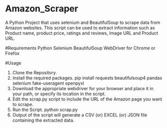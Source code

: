 # Amazon_Scraper
A Python Project that uses selenium and BeautifulSoup to scrape data from Amazon websites. This script can be used to extract information such as Product name, product price, ratings and reviews, Image URL and Product URL.

#Requirements 
Python 
Selenium
BeautifulSoup 
WebDriver for Chrome or Firefox

#Usage 
1. Clone the Repository.
2. Install the required packages.
   pip install requests beautifulsoup4 pandas selenium fake-useragent openpyxl
3. Download the appropriate webdriver for your browser and place it in your path, or specify its location in the script.
4. Edit the scrap.py script to include the URL of the Amazon page you want to scrape.
5. Run the Script.
   python scrap.py
6. Output of the script will generate a CSV (or) EXCEL (or) JSON file containing the extracted data. 
